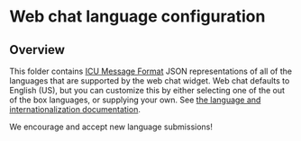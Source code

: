 # Web chat language configuration

## Overview

This folder contains [ICU Message Format](http://userguide.icu-project.org/formatparse/messages) JSON representations of all of the languages that are supported by the web chat widget. Web chat defaults to English (US), but you can customize this by either selecting one of the out of the box languages, or supplying your own. See [the language and internationalization documentation](https://web-chat.global.assistant.watson.cloud.ibm.com/carbon-chat.html#languages).

We encourage and accept new language submissions!